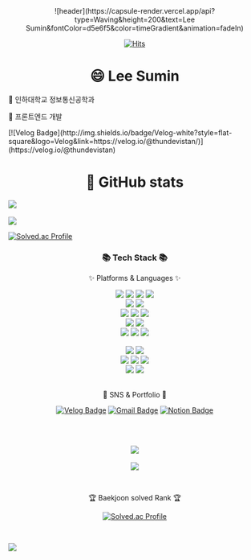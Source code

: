 <div align="center">
  ![header](https://capsule-render.vercel.app/api?type=Waving&height=200&text=Lee Sumin&fontColor=d5e6f5&color=timeGradient&animation=fadeIn)
</div>

<div align=center>
	
[![Hits](https://hits.seeyoufarm.com/api/count/incr/badge.svg?url=https%3A%2F%2Fgithub.com%2Fthundevistan&count_bg=%2360B221&title_bg=%235A3B3B&icon=github.svg&icon_color=%23E7E7E7&title=hits&edge_flat=false)](https://hits.seeyoufarm.com)
</div>
<div align=center><h1>😄 Lee Sumin</h1></div>
<p> 🏫 인하대학교 정보통신공학과<p>
<p>🐤 프론트엔드 개발</p>
[![Velog Badge](http://img.shields.io/badge/Velog-white?style=flat-square&logo=Velog&link=https://velog.io/@thundevistan/)](https://velog.io/@thundevistan)
</div>

<div align=center><h1>🌱 GitHub stats</h1></div>
<img src="https://github-readme-stats.vercel.app/api/top-langs/?username=thundevistan&layout=compact&theme=tokyonight"><br><br>
<img src="https://github-readme-stats.vercel.app/api?username=thundevistan&show_icons=true&theme=tokyonight">

[![Solved.ac Profile](http://mazassumnida.wtf/api/v2/generate_badge?boj=thundevistan)](https://solved.ac/thundevistan/)

<div align=center>
	<h3>📚 Tech Stack 📚</h3>
	<p>✨ Platforms & Languages ✨</p>
  <img src="https://img.shields.io/badge/html5-E34F26?style=for-the-badge&logo=html5&logoColor=white"> 
  <img src="https://img.shields.io/badge/css-1572B6?style=for-the-badge&logo=css3&logoColor=white"> 
  <img src="https://img.shields.io/badge/javascript-F7DF1E?style=for-the-badge&logo=javascript&logoColor=black"> 
  <img src="https://img.shields.io/badge/Typescript-3178C6?style=for-the-badge&logo=Typescript&logoColor=white"> 
  <br>
  
   <img src="https://img.shields.io/badge/react-61DAFB?style=for-the-badge&logo=react&logoColor=black"> 
  <img src="https://img.shields.io/badge/node.js-339933?style=for-the-badge&logo=Node.js&logoColor=white">
  <br>
  <img src="https://img.shields.io/badge/express-000000?style=for-the-badge&logo=express&logoColor=white">
  <img src="https://img.shields.io/badge/mongoDB-47A248?style=for-the-badge&logo=MongoDB&logoColor=white">
  <img src="https://img.shields.io/badge/firebase-FFCA28?style=for-the-badge&logo=firebase&logoColor=white">
  <br>
  
  <img src="https://img.shields.io/badge/Redux-764ABC?style=for-the-badge&logo=Redux&logoColor=white">
  <img src="https://img.shields.io/badge/Recoil-3578E5?style=for-the-badge&logo=Redux&logoColor=white">
  <br>
  
  <img src="https://img.shields.io/badge/styledcomponents-DB7093?style=for-the-badge&logo=styledcomponents&logoColor=white">
  <img src="https://img.shields.io/badge/Radix UI-161618?style=for-the-badge&logo=Radix UI&logoColor=white">
    <img src="https://img.shields.io/badge/bootstrap-7952B3?style=for-the-badge&logo=bootstrap&logoColor=white">
  <br>
  <br>
  <img src="https://img.shields.io/badge/python-3776AB?style=for-the-badge&logo=python&logoColor=white"> 
  <img src="https://img.shields.io/badge/c++-00599C?style=for-the-badge&logo=c%2B%2B&logoColor=white">
  <br>
  <img src="https://img.shields.io/badge/linux-FCC624?style=for-the-badge&logo=linux&logoColor=black"> 
  <img src="https://img.shields.io/badge/amazonaws-232F3E?style=for-the-badge&logo=amazonaws&logoColor=white"> 
  <img src="https://img.shields.io/badge/apache tomcat-F8DC75?style=for-the-badge&logo=apachetomcat&logoColor=white">
  <br>
  
  <img src="https://img.shields.io/badge/github-181717?style=for-the-badge&logo=github&logoColor=white">
  <img src="https://img.shields.io/badge/git-F05032?style=for-the-badge&logo=git&logoColor=white">
  <br>
</div>
<br>
<div align=center>
	<p>📡 SNS & Portfolio 📡</p>
	
[![Velog Badge](http://img.shields.io/badge/Velog-white?style=flat-square&logo=Velog&link=https://velog.io/@thundevistan/)](https://velog.io/@thundevistan)
[![Gmail Badge](https://img.shields.io/badge/Gmail-d14836?style=flat-square&logo=Gmail&logoColor=white&link=mailto:kotdev99@gmail.com)](mailto:kotdev99@gmail.com)
[![Notion Badge](http://img.shields.io/badge/Notion-000000?style=flat-square&logo=Notion&link=https://www.notion.so/c7f0510ec8914f148131407bf14053d1?pvs=4)](https://www.notion.so/c7f0510ec8914f148131407bf14053d1?pvs=4)
</div>
<br>
<div align=center>
	<br>
	
<img src="https://github-readme-stats.vercel.app/api/top-langs/?username=thundevistan&layout=compact&theme=tokyonight"><br><br>
<img src="https://github-readme-stats.vercel.app/api?username=thundevistan&show_icons=true&theme=tokyonight">

<br>
<p>🏆 Baekjoon solved Rank 🏆</p>
	
[![Solved.ac Profile](http://mazassumnida.wtf/api/v2/generate_badge?boj=thundevistan)](https://solved.ac/thundevistan/)
</div>
<br>

![](./profile-3d-contrib/profile-green-animate.svg)
